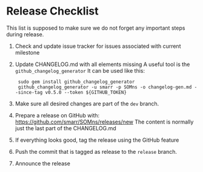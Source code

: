 Release Checklist
=================

This list is supposed to make sure we do not forget any important steps during
release.

1. Check and update issue tracker for issues associated with current milestone

2. Update CHANGELOG.md with all elements missing
   A useful tool is the `github_changelog_generator`
   It can be used like this:

        sudo gem install github_changelog_generator
        github_changelog_generator -u smarr -p SOMns -o changelog-gen.md --since-tag v0.5.0 --token ${GITHUB_TOKEN}

3. Make sure all desired changes are part of the `dev` branch.

4. Prepare a release on GitHub with: https://github.com/smarr/SOMns/releases/new
   The content is normally just the last part of the CHANGELOG.md

5. If everything looks good, tag the release using the GitHub feature

6. Push the commit that is tagged as release to the `release` branch.

7. Announce the release

